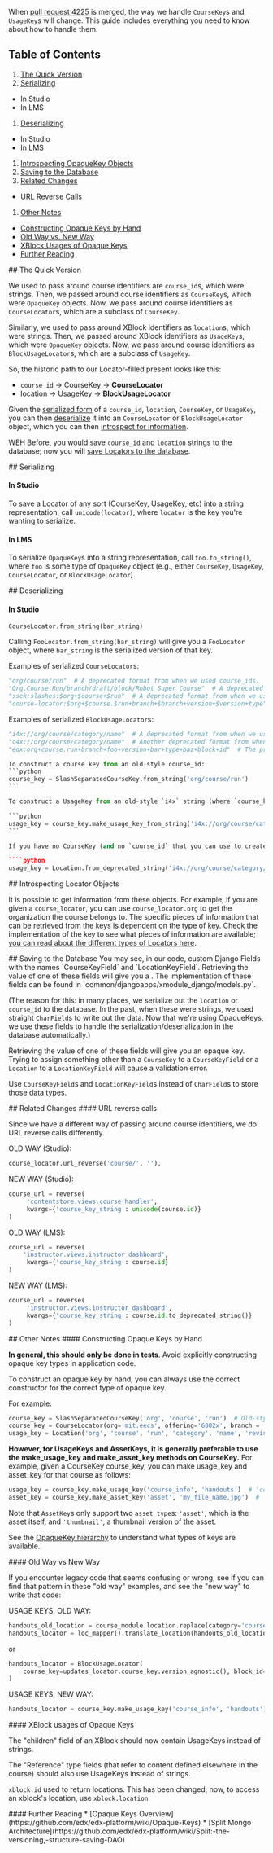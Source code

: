When [pull request 4225](https://github.com/edx/edx-platform/pull/4225) is merged, the way we handle `CourseKey`s and `UsageKey`s will change.  This guide includes everything you need to know about how to handle them.

## Table of Contents

1. [The Quick Version](#quick)  
1. [Serializing](#serialization)  
  * In Studio
  * In LMS
1. [Deserializing](#deserialization)  
  * In Studio
  * In LMS
1. [Introspecting  OpaqueKey Objects](#introspect)  
1. [Saving to the Database](#database)  
1. [Related Changes](#related)
  * URL Reverse Calls
1. [Other Notes](#other_notes)
  * [Constructing Opaque Keys by Hand](#constructing)  
  * [Old Way vs. New Way](#old_vs_new)
  * [XBlock Usages of Opaque Keys](#xblock)  
  * [Further Reading](#reading)

<a name="quick"/>
## The Quick Version

We used to pass around course identifiers are `course_id`s, which were strings.  Then, we passed around course identifiers as `CourseKey`s, which were `OpaqueKey` objects.  Now, we pass around course identifiers as `CourseLocator`s, which are a subclass of `CourseKey`.

Similarly, we used to pass around XBlock identifiers as `location`s, which were strings.  Then, we passed around XBlock identifiers as `UsageKey`s, which were `OpaqueKey` objects.  Now, we pass around course identifiers as `BlockUsageLocator`s, which are a subclass of `UsageKey`.

So, the historic path to our Locator-filled present looks like this:

* `course_id` -> CourseKey -> **CourseLocator**
* location -> UsageKey -> **BlockUsageLocator**

Given the [serialized form](#serialization) of a `course_id`, `location`, `CourseKey`, or `UsageKey`, you can then [deserialize](#deserialization) it into an `CourseLocator` or `BlockUsageLocator` object, which you can then [introspect for information](#introspect).

WEH Before, you would save `course_id` and `location` strings to the database; now you will [save Locators to the database](#database).

<a name="serialization"/>
## Serializing

#### In Studio

To save a Locator of any sort (CourseKey, UsageKey, etc) into a string representation, call `unicode(locator)`, where `locator` is the key you're wanting to serialize.

#### In LMS

To serialize `OpaqueKey`s into a string representation, call `foo.to_string()`, where `foo` is some type of `OpaqueKey` object (e.g., either `CourseKey`, `UsageKey`, `CourseLocator`, or `BlockUsageLocator`).

<a name="deserialization"/>
## Deserializing

#### In Studio

`CourseLocator.from_string(bar_string)`

Calling `FooLocator.from_string(bar_string)` will give you a `FooLocator` object, where `bar_string` is the serialized version of that key.

Examples of serialized `CourseLocator`s:
````python
"org/course/run"  # A deprecated format from when we used course_ids.
"Org.Course.Run/branch/draft/block/Robot_Super_Course"  # A deprecated format from bla bla.
"ssck:slashes:$org+$course+$run"  # A deprecated format from when we used SlashSeparatedCourseKeys.
"course-locator:$org+$course.$run+branch+$branch+version+$version+type"  # The preferred serialized version of a string.
````

Examples of serialized `BlockUsageLocator`s:
````python
"i4x://org/course/category/name"  # A deprecated format from when we used locations.
"c4x://org/course/category/name"  # Another deprecated format from when we used locations.
"edx:org+course.run+branch+foo+version+bar+type+baz+block+id"  # The preferred serialized form of a string.

To construct a course key from an old-style course_id:
```python
course_key = SlashSeparatedCourseKey.from_string('org/course/run')
```

To construct a UsageKey from an old-style `i4x` string (where `course_key` is a `CourseKey` for the course that the location is within):

```python
usage_key = course_key.make_usage_key_from_string('i4x://org/course/category/name')
```

If you have no CourseKey (and no `course_id` that you can use to create a CourseKey), a fallback is the UsageKey.from_deprecated_string() method shown below.  Note that this is not preferred; please use the previous method if there's any way you can access the CourseKey.

````python
usage_key = Location.from_deprecated_string('i4x://org/course/category/name')
````

<a name="introspect"/>
## Introspecting Locator Objects

It is possible to get information from these objects. For example, if you are given a `course_locator`, you can use `course_locator.org` to get the organization the course belongs to. The specific pieces of information that can be retrieved from the keys is dependent on the type of key. Check the implementation of the key to see what pieces of information are available; [you can read about the different types of Locators here](https://github.com/edx/edx-platform/wiki/Opaque-Keys).

<a name="database"/>
## Saving to the Database
You may see, in our code, custom Django Fields with the names `CourseKeyField` and `LocationKeyField`.  Retrieving the value of one of these fields will give you a .  The implementation of these fields can be found in `common/djangoapps/xmodule_django/models.py`.

(The reason for this: in many places, we serialize out the `location` or `course_id` to the database. In the past, when these were strings, we used straight `CharField`s to write out the data.  Now that we're using OpaqueKeys, we use these fields to handle the serialization/deserialization in the database automatically.)

Retrieving the value of one of these fields will give you an opaque key. Trying to assign something other than a `CourseKey` to a `CourseKeyField` or a `Location` to a `LocationKeyField` will cause a validation error.

Use `CourseKeyField`s and `LocationKeyField`s instead of `CharField`s to store those data types.

<a name="related"/>
## Related Changes
#### URL reverse calls

Since we have a different way of passing around course identifiers, we do URL reverse calls differently.

OLD WAY (Studio):

````python
course_locator.url_reverse('course/', ''),
````

NEW WAY (Studio):

````python
course_url = reverse(
     'contentstore.views.course_handler',
     kwargs={'course_key_string': unicode(course.id)}
)
````

OLD WAY (LMS):

````python
course_url = reverse(
    'instructor.views.instructor_dashboard',
     kwargs={'course_key_string': course.id}
)
````

NEW WAY (LMS):

````python
course_url = reverse(
     'instructor.views.instructor_dashboard',
     kwargs={'course_key_string': course.id.to_deprecated_string()}
)
````

<a name="other_notes"/>
## Other Notes

<a name="constructing"/>
#### Constructing Opaque Keys by Hand

<bold>**In general, this should only be done in tests**.  Avoid explicitly constructing opaque key types in application code.</bold>

To construct an opaque key by hand, you can always use the correct constructor for the correct type of opaque key.

For example:
```python
course_key = SlashSeparatedCourseKey('org', 'course', 'run')  # Old-style identifiers
course_key = CourseLocator(org='mit.eecs', offering='6002x', branch = 'published')
usage_key = Location('org', 'course', 'run', 'category', 'name', 'revision')
```

**However, for UsageKeys and AssetKeys, it is generally preferable to use the make_usage_key and make_asset_key methods on CourseKey.**  For example, given a CourseKey course_key, you can make usage_key and asset_key for that course as follows:

````python
usage_key = course_key.make_usage_key('course_info', 'handouts')  # 'course_info' is block_type, 'handouts' is the name
asset_key = course_key.make_asset_key('asset', 'my_file_name.jpg')  # 'asset' is type, 'my_file_name.jpg' is the path
````

Note that `AssetKey`s only support two `asset_type`s: `'asset'`, which is the asset itself, and `'thumbnail'`, a thumbnail version of the asset.

See the [OpaqueKey hierarchy](https://github.com/edx/edx-platform/wiki/Opaque-Keys#opaquekey-hierarchy) to understand what types of keys are available.

<a name="old_vs_new"/>
#### Old Way vs New Way

If you encounter legacy code that seems confusing or wrong, see if you can find that pattern in these "old way" examples, and see the "new way" to write that code:

USAGE KEYS, OLD WAY:

````python
handouts_old_location = course_module.location.replace(category='course_info', name='handouts')
handouts_locator = loc_mapper().translate_location(handouts_old_location, False, True)
````

or

````python
handouts_locator = BlockUsageLocator(
    course_key=updates_locator.course_key.version_agnostic(), block_id=block
)
````
USAGE KEYS, NEW WAY:
````python
handouts_locator = course_key.make_usage_key('course_info', 'handouts')
````

<a name="xblock"/>
#### XBlock usages of Opaque Keys

The "children" field of an XBlock should now contain UsageKeys instead of strings.

The "Reference" type fields (that refer to content defined elsewhere in the course) should also use UsageKeys instead of strings.

`xblock.id` used to return locations.  This has been changed; now, to access an xblock's location, use `xblock.location`.

<a name="reading"/>
#### Further Reading
*  [Opaque Keys Overview](https://github.com/edx/edx-platform/wiki/Opaque-Keys)
*  [Split Mongo Architecture](https://github.com/edx/edx-platform/wiki/Split:-the-versioning,-structure-saving-DAO)